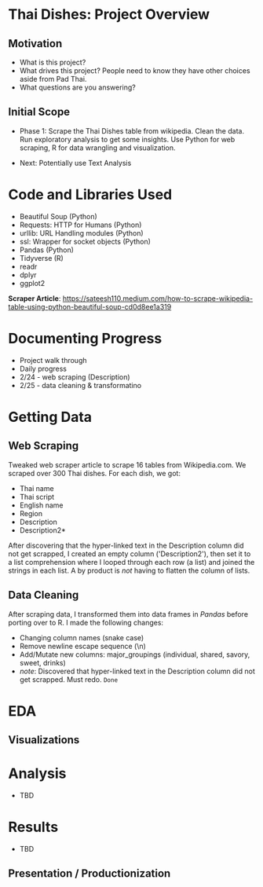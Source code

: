 # Thai Dishes: Project Overview

## Motivation

- What is this project?
- What drives this project? People need to know they have other choices aside from Pad Thai.
- What questions are you answering?

## Initial Scope

- Phase 1: Scrape the Thai Dishes table from wikipedia. Clean the data. Run exploratory analysis to get some insights. Use Python for web scraping, R for data wrangling and visualization.

- Next: Potentially use Text Analysis

# Code and Libraries Used

- Beautiful Soup (Python)
- Requests: HTTP for Humans (Python)
- urllib: URL Handling modules (Python)
- ssl: Wrapper for socket objects (Python)
- Pandas (Python)
- Tidyverse (R)
- readr
- dplyr
- ggplot2

**Scraper Article**: https://sateesh110.medium.com/how-to-scrape-wikipedia-table-using-python-beautiful-soup-cd0d8ee1a319

# Documenting Progress

- Project walk through
- Daily progress
- 2/24 - web scraping (Description)
- 2/25 - data cleaning & transformatino

# Getting Data

## Web Scraping

Tweaked web scraper article to scrape 16 tables from Wikipedia.com. We scraped over 300 Thai dishes. For each dish, we got:

- Thai name
- Thai script
- English name
- Region
- Description
- Description2\*

After discovering that the hyper-linked text in the Description column did not get scrapped, I created an empty column ('Description2'), then set it
to a list comprehension where I looped through each row (a list) and joined the strings in each list. A by product is _not_ having to flatten the column of lists.

## Data Cleaning

After scraping data, I transformed them into data frames in _Pandas_ before porting over to R. I made the following changes:

- Changing column names (snake case)
- Remove newline escape sequence (\n)
- Add/Mutate new columns: major_groupings (individual, shared, savory, sweet, drinks)
- _note_: Discovered that hyper-linked text in the Description column did not get scrapped. Must redo. `Done`

# EDA

## Visualizations

# Analysis

- TBD

# Results

- TBD

## Presentation / Productionization

